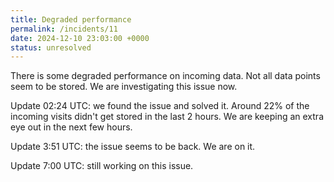 ```yaml
---
title: Degraded performance
permalink: /incidents/11
date: 2024-12-10 23:03:00 +0000
status: unresolved
---
```


There is some degraded performance on incoming data. Not all data points seem to be stored. We are investigating this issue now. 

Update 02:24 UTC: we found the issue and solved it. Around 22% of the incoming visits didn't get stored in the last 2 hours. We are keeping an extra eye out in the next few hours.

Update 3:51 UTC: the issue seems to be back. We are on it.

Update 7:00 UTC: still working on this issue.
